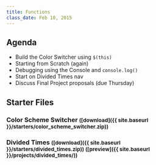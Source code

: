 ```yaml
---
title: Functions
class_date: Feb 10, 2015
---
```


Agenda
------

* Build the Color Switcher using `$(this)`
* Starting from Scratch (again)
* Debugging using the Console and `console.log()`
* Start on Divided Times nav
* Discuss Final Project proposals (due Thursday)


Starter Files
-------------

### Color Scheme Switcher <small>([download]({{ site.baseurl }}/starters/color_scheme_switcher.zip))</small>

### Divided Times <small>([download]({{ site.baseurl }}/starters/divided_times.zip)) ([preview]({{ site.baseurl }}/projects/divided_times/))</small>
